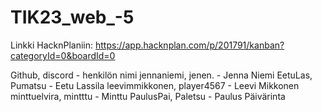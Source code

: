 # TIK23_web_-5
Linkki HacknPlaniin: https://app.hacknplan.com/p/201791/kanban?categoryId=0&boardId=0

Github, discord - henkilön nimi
jennaniemi, jenen. - Jenna Niemi
EetuLas, Pumatsu - Eetu Lassila
leevimmikkonen, player4567 - Leevi Mikkonen
minttuelvira, mintttu - Minttu 
PaulusPai, Paletsu - Paulus Päivärinta
